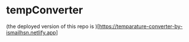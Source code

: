 # tempConverter

(the deployed version of this repo is )[https://temparature-converter-by-ismailhsn.netlify.app]
